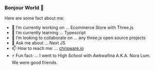 ### Bonjour World 👋

Here are some fact about me: 

- 🔭 I’m currently working on ... Ecommerce Store with Three.js
- 🌱 I’m currently learning ... Typescript
- 👯 I’m looking to collaborate on ... any three.js open source projects
- 💬 Ask me about ... Next JS
- 📫 How to reach me: ... [chrisware.io](https://chrisware.io/)
- ⚡ Fun fact: ... I went to High School with Awkwafina A.K.A. Nora Lum. We were good friends.
